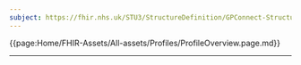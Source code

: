 ```yaml
---
subject: https://fhir.nhs.uk/STU3/StructureDefinition/GPConnect-StructuredRecord-Bundle-1
---
```


{{page:Home/FHIR-Assets/All-assets/Profiles/ProfileOverview.page.md}}

---